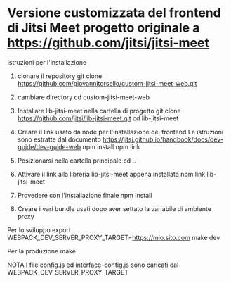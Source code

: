 # Versione customizzata del frontend di Jitsi Meet progetto originale a https://github.com/jitsi/jitsi-meet

Istruzioni per l'installazione

1) clonare il repository
git clone https://github.com/giovannitorsello/custom-jitsi-meet-web.git

2) cambiare directory
cd custom-jitsi-meet-web

3) Installare lib-jitsi-meet nella cartella di progetto
git clone https://github.com/jitsi/lib-jitsi-meet.git
cd lib-jitsi-meet

4) Creare il link usato da node per l'installazione del frontend
Le istruzioni sono estratte dal documento https://jitsi.github.io/handbook/docs/dev-guide/dev-guide-web
npm install
npm link

5) Posizionarsi nella cartella principale
cd ..

6) Attivare il link alla libreria lib-jitsi-meet appena installata
npm link lib-jitsi-meet

7) Provedere con l'installazione finale
npm install

8) Creare i vari bundle usati dopo aver settato la variabile di ambiente proxy

Per lo sviluppo
export WEBPACK_DEV_SERVER_PROXY_TARGET=https://mio.sito.com
make dev 

Per la produzione
make

NOTA
I file config.js ed interface-config.js sono caricati dal WEBPACK_DEV_SERVER_PROXY_TARGET


